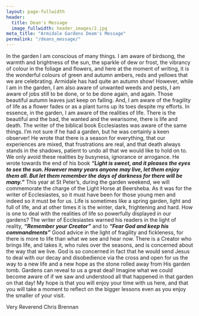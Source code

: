 ```yaml
---
layout: page-fullwidth
header:
  title: Dean's Message
  image_fullwidth: header_images/2.jpg
meta_title: "Armidale Gardens Deam's Message"
permalink: "/deans_message/"
---
```


In the garden I am conscious of many things. I am aware of birdsong, the warmth and brightness of the sun, the sparkle of dew or frost, the vibrancy of colour in the foliage and flowers, and here at the moment of writing, it is the wonderful colours of green and autumn ambers, reds and yellows that we are celebrating. Armidale has had quite an autumn show! However, while I am in the garden, I am also aware of unwanted weeds and pests, I am aware of jobs still to be done, or to be done again, and again. Those beautiful autumn leaves just keep on falling. And, I am aware of the fragility of life as a flower fades or as a plant turns up its toes despite my efforts. In essence, in the garden, I am aware of the realities of life. There is the beautiful and the bad, the wanted and the wearisome, there is life and death. The writer of the biblical book Ecclesiastes was aware of the same things. I’m not sure if he had a garden, but he was certainly a keen observer! He wrote that there is a season for everything, that our experiences are mixed, that frustrations are real, and that death always stands in the shadows, patient to undo all that we would like to hold on to. We only avoid these realities by busyness, ignorance or arrogance. He wrote towards the end of his book _**“Light is sweet, and it pleases the eyes to see the sun. However many years anyone may live, let them enjoy them all. But let them remember the days of darkness for there will be many.”**_ This year at St Peter’s, during the garden weekend, we will commemorate the charge of the Light Horse at Beersheba. As it was for the writer of Ecclesiastes, so it must have been for those young men and indeed so it must be for us. Life is sometimes like a spring garden, light and full of life, and at other times it is the winter, dark, frightening and hard. How is one to deal with the realities of life so powerfully displayed in our gardens? The writer of Ecclesiastes warned his readers in the light of reality, _**“Remember your Creator”**_ and to _**“Fear God and keep his commandments”**_ Good advice in the light of fragility and fickleness, for there is more to life than what we see and hear now. There is a Creator who brings life, and takes it, who rules over the seasons, and is concerned about the way that we live. God is so concerned in fact that he would send Jesus to deal with our decay and disobedience via the cross and open for us the way to a new life and a new hope as the stone rolled away from His garden tomb. Gardens can reveal to us a great deal! Imagine what we could become aware of if we saw and understood all that happened in that garden on that day! My hope is that you will enjoy your time with us here, and that you will take a moment to reflect on the bigger lessons even as you enjoy the smaller of your visit.

Very Reverend Chris Brennan
